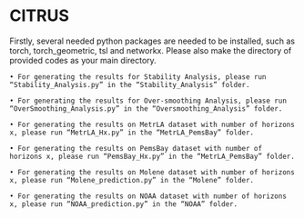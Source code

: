 # CITRUS
Firstly, several needed python packages are needed to be installed, such as torch, torch_geometric, tsl and networkx. Please also make the directory of provided codes as your main directory.  

    • For generating the results for Stability Analysis, please run “Stability_Analysis.py” in the “Stability_Analysis” folder.
    
    • For generating the results for Over-smoothing Analysis, please run “OverSmoothing_Analysis.py” in the “Oversmoothing_Analysis” folder.
    
    • For generating the results on MetrLA dataset with number of horizons x, please run “MetrLA_Hx.py” in the “MetrLA_PemsBay” folder.
    
    • For generating the results on PemsBay dataset with number of horizons x, please run “PemsBay_Hx.py” in the “MetrLA_PemsBay” folder.
    
    • For generating the results on Molene dataset with number of horizons x, please run “Molene_prediction.py” in the “Molene” folder.
    
    • For generating the results on NOAA dataset with number of horizons x, please run “NOAA_prediction.py” in the “NOAA” folder.
